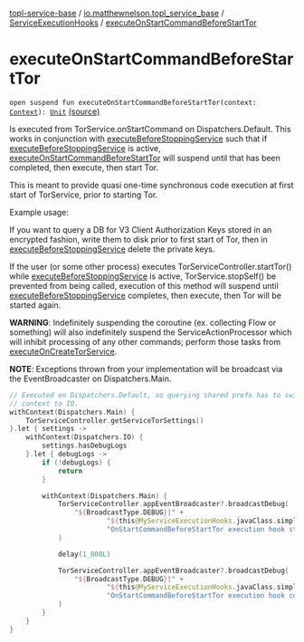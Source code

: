 [topl-service-base](../../index.md) / [io.matthewnelson.topl_service_base](../index.md) / [ServiceExecutionHooks](index.md) / [executeOnStartCommandBeforeStartTor](./execute-on-start-command-before-start-tor.md)

# executeOnStartCommandBeforeStartTor

`open suspend fun executeOnStartCommandBeforeStartTor(context: `[`Context`](https://developer.android.com/reference/android/content/Context.html)`): `[`Unit`](https://kotlinlang.org/api/latest/jvm/stdlib/kotlin/-unit/index.html) [(source)](https://github.com/05nelsonm/TorOnionProxyLibrary-Android/blob/master/topl-service-base/src/main/java/io/matthewnelson/topl_service_base/ServiceExecutionHooks.kt#L109)

Is executed from TorService.onStartCommand on Dispatchers.Default. This works in
conjunction with [executeBeforeStoppingService](execute-before-stopping-service.md) such that if
[executeBeforeStoppingService](execute-before-stopping-service.md) is active, [executeOnStartCommandBeforeStartTor](./execute-on-start-command-before-start-tor.md) will
suspend until that has been completed, then execute, then start Tor.

This is meant to provide quasi one-time synchronous code execution at first start of
TorService, prior to starting Tor.

Example usage:

If you want to query a DB for V3 Client Authorization Keys stored in
an encrypted fashion, write them to disk prior to first start of Tor, then in
[executeBeforeStoppingService](execute-before-stopping-service.md) delete the private keys.

If the user (or some other process) executes TorServiceController.startTor()
while [executeBeforeStoppingService](execute-before-stopping-service.md) is active, TorService.stopSelf() be prevented
from being called, execution of this method will suspend until
[executeBeforeStoppingService](execute-before-stopping-service.md) completes, then execute, then Tor will be started again.

**WARNING**: Indefinitely suspending the coroutine (ex. collecting
Flow or something) will also indefinitely suspend the ServiceActionProcessor
which will inhibit processing of any other commands; perform those tasks
from [executeOnCreateTorService](execute-on-create-tor-service.md).

**NOTE**: Exceptions thrown from your implementation will be broadcast via
the EventBroadcaster on Dispatchers.Main.

``` kotlin
// Executed on Dispatchers.Default, so querying shared prefs has to switch
// context to IO.
withContext(Dispatchers.Main) {
    TorServiceController.getServiceTorSettings()
}.let { settings ->
    withContext(Dispatchers.IO) {
        settings.hasDebugLogs
    }.let { debugLogs ->
        if (!debugLogs) {
            return
        }

        withContext(Dispatchers.Main) {
            TorServiceController.appEventBroadcaster?.broadcastDebug(
                "${BroadcastType.DEBUG}|" +
                        "${this@MyServiceExecutionHooks.javaClass.simpleName}|" +
                        "OnStartCommandBeforeStartTor execution hook started"
            )

            delay(1_000L)

            TorServiceController.appEventBroadcaster?.broadcastDebug(
                "${BroadcastType.DEBUG}|" +
                        "${this@MyServiceExecutionHooks.javaClass.simpleName}|" +
                        "OnStartCommandBeforeStartTor execution hook completed"
            )
        }
    }
}
```

